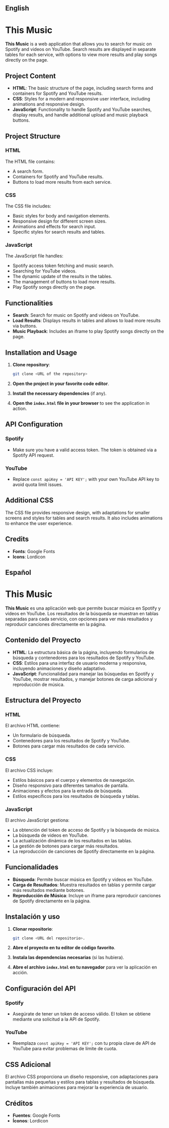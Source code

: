 ## English

# This Music

**This Music** is a web application that allows you to search for music on Spotify and videos on YouTube. Search results are displayed in separate tables for each service, with options to view more results and play songs directly on the page.

## Project Content

- **HTML**: The basic structure of the page, including search forms and containers for Spotify and YouTube results.
- **CSS**: Styles for a modern and responsive user interface, including animations and responsive design.
- **JavaScript**: Functionality to handle Spotify and YouTube searches, display results, and handle additional upload and music playback buttons.

## Project Structure

### HTML

The HTML file contains:
- A search form.
- Containers for Spotify and YouTube results.
- Buttons to load more results from each service.

### CSS

The CSS file includes:
- Basic styles for body and navigation elements.
- Responsive design for different screen sizes.
- Animations and effects for search input.
- Specific styles for search results and tables.

### JavaScript

The JavaScript file handles:
- Spotify access token fetching and music search.
- Searching for YouTube videos.
- The dynamic update of the results in the tables.
- The management of buttons to load more results.
- Play Spotify songs directly on the page.

## Functionalities

- **Search**: Search for music on Spotify and videos on YouTube.
- **Load Results**: Displays results in tables and allows to load more results via buttons.
- **Music Playback**: Includes an iframe to play Spotify songs directly on the page.

## Installation and Usage

1. **Clone repository**:
   ```bash
   git clone <URL of the repository>
   ```

2. **Open the project in your favorite code editor**.

3. **Install the necessary dependencies** (if any).

4. **Open the `index.html` file in your browser** to see the application in action.

## API Configuration

### Spotify
- Make sure you have a valid access token. The token is obtained via a Spotify API request.

### YouTube
- Replace ```const apiKey = 'API KEY';``` with your own YouTube API key to avoid quota limit issues.

## Additional CSS

The CSS file provides responsive design, with adaptations for smaller screens and styles for tables and search results. It also includes animations to enhance the user experience.

## Credits

- **Fonts**: Google Fonts
- **Icons**: Lordicon

## Español

# This Music

**This Music** es una aplicación web que permite buscar música en Spotify y videos en YouTube. Los resultados de la búsqueda se muestran en tablas separadas para cada servicio, con opciones para ver más resultados y reproducir canciones directamente en la página.

## Contenido del Proyecto

- **HTML**: La estructura básica de la página, incluyendo formularios de búsqueda y contenedores para los resultados de Spotify y YouTube.
- **CSS**: Estilos para una interfaz de usuario moderna y responsiva, incluyendo animaciones y diseño adaptativo.
- **JavaScript**: Funcionalidad para manejar las búsquedas en Spotify y YouTube, mostrar resultados, y manejar botones de carga adicional y reproducción de música.

## Estructura del Proyecto

### HTML

El archivo HTML contiene:
- Un formulario de búsqueda.
- Contenedores para los resultados de Spotify y YouTube.
- Botones para cargar más resultados de cada servicio.

### CSS

El archivo CSS incluye:
- Estilos básicos para el cuerpo y elementos de navegación.
- Diseño responsivo para diferentes tamaños de pantalla.
- Animaciones y efectos para la entrada de búsqueda.
- Estilos específicos para los resultados de búsqueda y tablas.

### JavaScript

El archivo JavaScript gestiona:
- La obtención del token de acceso de Spotify y la búsqueda de música.
- La búsqueda de videos en YouTube.
- La actualización dinámica de los resultados en las tablas.
- La gestión de botones para cargar más resultados.
- La reproducción de canciones de Spotify directamente en la página.

## Funcionalidades

- **Búsqueda**: Permite buscar música en Spotify y videos en YouTube.
- **Carga de Resultados**: Muestra resultados en tablas y permite cargar más resultados mediante botones.
- **Reproducción de Música**: Incluye un iframe para reproducir canciones de Spotify directamente en la página.

## Instalación y uso

1. **Clonar repositorio**:
   ```bash
   git clone <URL del repositorio>.
   ```

2. **Abre el proyecto en tu editor de código favorito**.

3. **Instala las dependencias necesarias** (si las hubiera).

4. **Abre el archivo `index.html` en tu navegador** para ver la aplicación en acción.

## Configuración del API

### Spotify
- Asegúrate de tener un token de acceso válido. El token se obtiene mediante una solicitud a la API de Spotify.

### YouTube
- Reemplaza ```const apiKey = 'API KEY';``` con tu propia clave de API de YouTube para evitar problemas de límite de cuota.

## CSS Adicional

El archivo CSS proporciona un diseño responsive, con adaptaciones para pantallas más pequeñas y estilos para tablas y resultados de búsqueda. Incluye también animaciones para mejorar la experiencia de usuario.

## Créditos

- **Fuentes**: Google Fonts
- **Íconos**: Lordicon